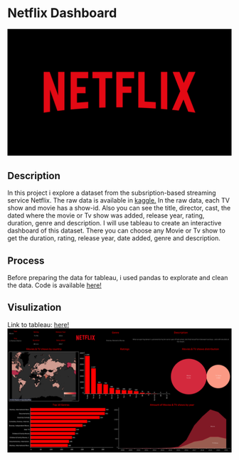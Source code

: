 # Netflix Dashboard

![alt text](https://github.com/ptrutnau/Netflix_Dashboard/blob/main/Netflix_dashboard/Netflix_logo.png)

## Description
In this project i explore a dataset from the subsription-based streaming service Netflix. The raw data is available in [kaggle.](https://www.kaggle.com/datasets/shivamb/netflix-shows/?select=netflix_titles.csv)
In the raw data, each TV show and movie has a show-id. Also you can see the title, director, cast, the dated where the movie or Tv show was added, release year, rating, duration, genre and description.
I will use tableau to create an interactive dashboard of this dataset. There you can choose any Movie or Tv show to get the duration, rating, release year, date added, genre and description.

## Process 
Before preparing the data for tableau, i used pandas to explorate and clean the data. Code is available [here!](https://github.com/ptrutnau/Netflix_Dashboard/blob/main/Netflix_dashboard/data_cleaning.ipynb)

## Visulization
Link to tableau: [here!](https://public.tableau.com/app/profile/pablo.trutnau/viz/Netflix_dashboard_17022915857530/Netflix)
![alt text](https://github.com/ptrutnau/Netflix_Dashboard/blob/main/Netflix_dashboard/Dashboard.png)
